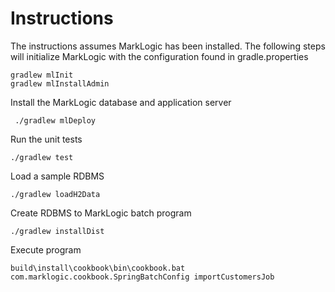 # Instructions

The instructions assumes MarkLogic has been installed.  The following steps will initialize MarkLogic with the configuration found in gradle.properties
    
    gradlew mlInit
    gradlew mlInstallAdmin

Install the MarkLogic database and application server

     ./gradlew mlDeploy
     

Run the unit tests

    ./gradlew test
    
Load a sample RDBMS

    ./gradlew loadH2Data
    
Create RDBMS to MarkLogic batch program

    ./gradlew installDist
    
Execute program

    build\install\cookbook\bin\cookbook.bat com.marklogic.cookbook.SpringBatchConfig importCustomersJob
    
